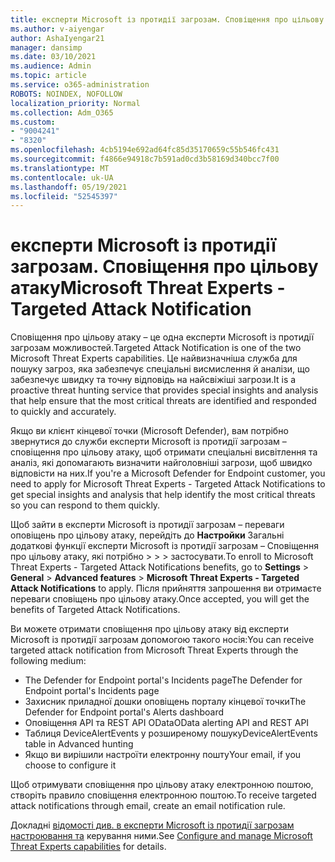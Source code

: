 ```yaml
---
title: експерти Microsoft із протидії загрозам. Сповіщення про цільову атаку
ms.author: v-aiyengar
author: AshaIyengar21
manager: dansimp
ms.date: 03/10/2021
ms.audience: Admin
ms.topic: article
ms.service: o365-administration
ROBOTS: NOINDEX, NOFOLLOW
localization_priority: Normal
ms.collection: Adm_O365
ms.custom:
- "9004241"
- "8320"
ms.openlocfilehash: 4cb5194e692ad64fc85d35170659c55b546fc431
ms.sourcegitcommit: f4866e94918c7b591ad0cd3b58169d340bcc7f00
ms.translationtype: MT
ms.contentlocale: uk-UA
ms.lasthandoff: 05/19/2021
ms.locfileid: "52545397"
---
```

# <a name="microsoft-threat-experts---targeted-attack-notification"></a><span data-ttu-id="07f3c-102">експерти Microsoft із протидії загрозам. Сповіщення про цільову атаку</span><span class="sxs-lookup"><span data-stu-id="07f3c-102">Microsoft Threat Experts - Targeted Attack Notification</span></span>

<span data-ttu-id="07f3c-103">Сповіщення про цільову атаку – це одна експерти Microsoft із протидії загрозам можливостей.</span><span class="sxs-lookup"><span data-stu-id="07f3c-103">Targeted Attack Notification is one of the two Microsoft Threat Experts capabilities.</span></span> <span data-ttu-id="07f3c-104">Це найвизначніша служба для пошуку загроз, яка забезпечує спеціальні висмислення й аналізи, що забезпечує швидку та точну відповідь на найсвіжіші загрози.</span><span class="sxs-lookup"><span data-stu-id="07f3c-104">It is a proactive threat hunting service that provides special insights and analysis that help ensure that the most critical threats are identified and responded to quickly and accurately.</span></span>

<span data-ttu-id="07f3c-105">Якщо ви клієнт кінцевої точки (Microsoft Defender), вам потрібно звернутися до служби експерти Microsoft із протидії загрозам – сповіщення про цільову атаку, щоб отримати спеціальні висвітлення та аналіз, які допомагають визначити найголовніші загрози, щоб швидко відповісти на них.</span><span class="sxs-lookup"><span data-stu-id="07f3c-105">If you're a Microsoft Defender for Endpoint customer, you need to apply for Microsoft Threat Experts - Targeted Attack Notifications to get special insights and analysis that help identify the most critical threats so you can respond to them quickly.</span></span>

<span data-ttu-id="07f3c-106">Щоб зайти в експерти Microsoft із протидії загрозам – переваги оповіщень про цільову атаку, перейдіть до **Настройки** Загальні додаткові функції експерти Microsoft із протидії загрозам – Сповіщення про цільову атаку, які потрібно  >    >    >   застосувати.</span><span class="sxs-lookup"><span data-stu-id="07f3c-106">To enroll to Microsoft Threat Experts - Targeted Attack Notifications benefits, go to **Settings** > **General** > **Advanced features** > **Microsoft Threat Experts - Targeted Attack Notifications** to apply.</span></span> <span data-ttu-id="07f3c-107">Після прийняття запрошення ви отримаєте переваги сповіщень про цільову атаку.</span><span class="sxs-lookup"><span data-stu-id="07f3c-107">Once accepted, you will get the benefits of Targeted Attack Notifications.</span></span>

<span data-ttu-id="07f3c-108">Ви можете отримати сповіщення про цільову атаку від експерти Microsoft із протидії загрозам допомогою такого носія:</span><span class="sxs-lookup"><span data-stu-id="07f3c-108">You can receive targeted attack notification from Microsoft Threat Experts through the following medium:</span></span>

- <span data-ttu-id="07f3c-109">The Defender for Endpoint portal's Incidents page</span><span class="sxs-lookup"><span data-stu-id="07f3c-109">The Defender for Endpoint portal's Incidents page</span></span>
- <span data-ttu-id="07f3c-110">Захисник приладної дошки оповіщень порталу кінцевої точки</span><span class="sxs-lookup"><span data-stu-id="07f3c-110">The Defender for Endpoint portal's Alerts dashboard</span></span>
- <span data-ttu-id="07f3c-111">Оповіщення API та REST API OData</span><span class="sxs-lookup"><span data-stu-id="07f3c-111">OData alerting API and REST API</span></span>
- <span data-ttu-id="07f3c-112">Таблиця DeviceAlertEvents у розширеному пошуку</span><span class="sxs-lookup"><span data-stu-id="07f3c-112">DeviceAlertEvents table in Advanced hunting</span></span>
- <span data-ttu-id="07f3c-113">Якщо ви вирішили настроїти електронну пошту</span><span class="sxs-lookup"><span data-stu-id="07f3c-113">Your email, if you choose to configure it</span></span>

<span data-ttu-id="07f3c-114">Щоб отримувати сповіщення про цільову атаку електронною поштою, створіть правило сповіщення електронною поштою.</span><span class="sxs-lookup"><span data-stu-id="07f3c-114">To receive targeted attack notifications through email, create an email notification rule.</span></span> 

<span data-ttu-id="07f3c-115">Докладні [відомості див. в експерти Microsoft із протидії загрозам настроювання та](/windows/security/threat-protection/microsoft-defender-atp/configure-microsoft-threat-experts) керування ними.</span><span class="sxs-lookup"><span data-stu-id="07f3c-115">See [Configure and manage Microsoft Threat Experts capabilities](/windows/security/threat-protection/microsoft-defender-atp/configure-microsoft-threat-experts) for details.</span></span>
